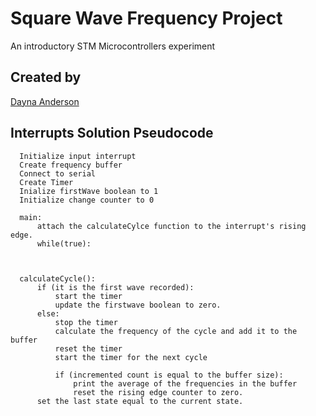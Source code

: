 # Square Wave Frequency Project
An introductory STM Microcontrollers experiment

## Created by 
[Dayna Anderson](dayna.anderson@csu.fullerton.edu)


## Interrupts Solution Pseudocode

```
  Initialize input interrupt
  Create frequency buffer
  Connect to serial
  Create Timer
  Inialize firstWave boolean to 1
  Initialize change counter to 0
  
  main:
      attach the calculateCylce function to the interrupt's rising edge.
      while(true):
    
    
  
  calculateCycle():
      if (it is the first wave recorded):
          start the timer
          update the firstwave boolean to zero.
      else: 
          stop the timer
          calculate the frequency of the cycle and add it to the buffer
          reset the timer
          start the timer for the next cycle
                
          if (incremented count is equal to the buffer size):
              print the average of the frequencies in the buffer
              reset the rising edge counter to zero.
      set the last state equal to the current state.
```
